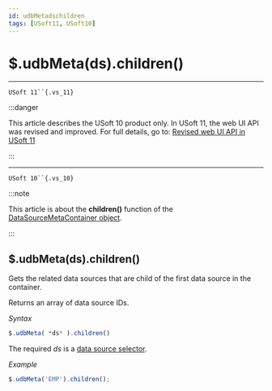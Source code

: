 ```yaml
---
id: udbMetadschildren
tags: [USoft11, USoft10]
---
```

# $.udbMeta(ds).children()



----

`USoft 11``{.vs_11}`


:::danger

This article describes the USoft 10 product only.
In USoft 11, the web UI API was revised and improved. For full details, go to:
[Revised web UI API in USoft 11](/docs/Web_and_app_UIs/UDB_udb/Revised_web_UI_API_in_USoft_11.md)

:::

----

`USoft 10``{.vs_10}`


:::note

This article is about the **children()** function of the [DataSourceMetaContainer object](/docs/Web_and_app_UIs/UDB_DataSourceMetaContainer).

:::

## **$.udbMeta(ds).children()**

Gets the related data sources that are child of the first data source in the container.

Returns an array of data source IDs.

*Syntax*

```js
$.udbMeta( *ds* ).children()
```

The required *ds* is a [data source selector](/docs/Web_and_app_UIs/UDB_DataSourceMetaContainer/UDB_DataSourceMetaContainer_object.md).

*Example*

```js
$.udbMeta('EMP').children();
```

 